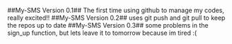 ##My-SMS Version 0.1##
  The first time using github to manage my codes, really excited!!
##My-SMS Version 0.2##
  uses git push and git pull to keep the repos up to date
##My-SMS Version 0.3##
  some problems in the sign_up function, but lets leave it to tomorrow because im tired :(
